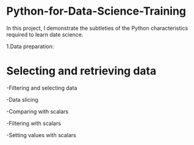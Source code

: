 # Python-for-Data-Science-Training
In this project, I demonstrate the subtleties of the Python characteristics required to learn date science.

1.Data preparation:

   <h1>Selecting and retrieving data</h1>
   
   -Filtering and selecting data
  
   -Data slicing
 
   -Comparing with scalars
  
   -Filtering with scalars
  
   -Setting values with scalars
  

